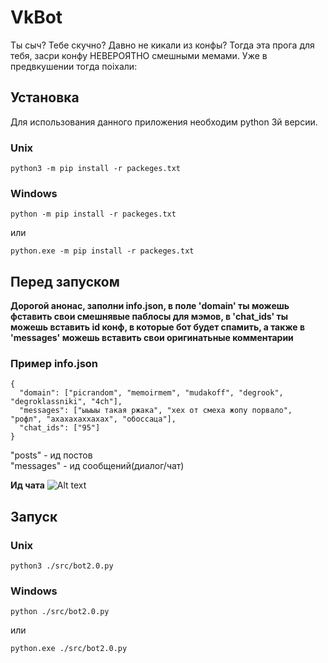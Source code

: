 # VkBot

Ты сыч? Тебе скучно? Давно не кикали из конфы? Тогда эта прога для тебя, засри конфу НЕВЕРОЯТНО смешными мемами. Уже в предвкушении тогда поiхали:

## Установка

Для использования данного приложения необходим python 3й версии.

### Unix
```
python3 -m pip install -r packeges.txt
```
### Windows
```
python -m pip install -r packeges.txt
```
или
```
python.exe -m pip install -r packeges.txt
```
## Перед запуском
**Дорогой анонас, заполни info.json, в поле 'domain' ты можешь фставить свои смешнявые паблосы для мэмов,
 в 'chat_ids' ты можешь вставить id конф, в которые бот будет спамить, а также в 'messages' можешь вставить свои оригинатьные комментарии**

### Пример info.json

```
{
  "domain": ["picrandom", "memoirmem", "mudakoff", "degrook", "degroklassniki", "4ch"],
  "messages": ["ыыыы такая ржака", "хех от смеха жопу порвало", "рофл", "ахахахаххахах", "обоссаца"],
  "chat_ids": ["95"]
}
```

"posts" - ид постов<br/>
"messages" - ид сообщений(диалог/чат)<br/>

**Ид чата**
![Alt text](https://i.imgur.com/WqnELpG.png "Ид чата")<br/>

## Запуск

### Unix
```
python3 ./src/bot2.0.py
```
### Windows
```
python ./src/bot2.0.py
```
или
```
python.exe ./src/bot2.0.py
```